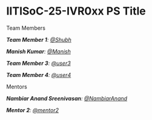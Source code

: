 # IITISoC-25-IVR0xx PS Title

Team Members

_**Team Member 1**:  [@Shubh](https://github.com/Shubhragh)_

_**Manish Kumar**:  [@Manish](https://github.com/Manish-Kumar-repositories)_

_**Team Member 3**:  [@user3](https://github.com/user3)_

_**Team Member 4**:  [@user4](https://github.com/user4)_

Mentors

_**Nambiar Anand Sreenivasan**:  [@NambiarAnand](https://github.com/NambiarAnand)_

_**Mentor 2**:  [@mentor2](https://github.com/mentor2)_

